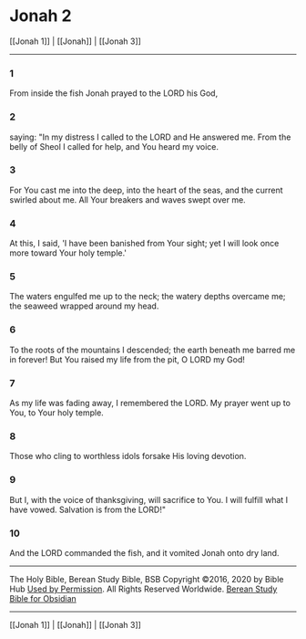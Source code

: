 # Jonah 2

[[Jonah 1]] | [[Jonah]] | [[Jonah 3]]

---

### 1
From inside the fish Jonah prayed to the LORD his God,

### 2
saying: "In my distress I called to the LORD and He answered me. From the belly of Sheol I called for help, and You heard my voice.

### 3
For You cast me into the deep, into the heart of the seas, and the current swirled about me. All Your breakers and waves swept over me.

### 4
At this, I said, 'I have been banished from Your sight; yet I will look once more toward Your holy temple.'

### 5
The waters engulfed me up to the neck; the watery depths overcame me; the seaweed wrapped around my head.

### 6
To the roots of the mountains I descended; the earth beneath me barred me in forever! But You raised my life from the pit, O LORD my God!

### 7
As my life was fading away, I remembered the LORD. My prayer went up to You, to Your holy temple.

### 8
Those who cling to worthless idols forsake His loving devotion.

### 9
But I, with the voice of thanksgiving, will sacrifice to You. I will fulfill what I have vowed. Salvation is from the LORD!"

### 10
And the LORD commanded the fish, and it vomited Jonah onto dry land.

---

The Holy Bible, Berean Study Bible, BSB
Copyright ©2016, 2020 by Bible Hub
[Used by Permission](https://berean.bible/terms.htm). All Rights Reserved Worldwide.
[Berean Study Bible for Obsidian](https://github.com/gapmiss/berean-study-bible-for-obsidian)

---

[[Jonah 1]] | [[Jonah]] | [[Jonah 3]]

